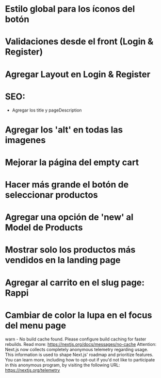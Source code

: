 # Estilo global para los íconos del botón

# Validaciones desde el front (Login & Register)

# Agregar Layout en Login & Register

# SEO:

-  Agregar los title y pageDescription

# Agregar los 'alt' en todas las imagenes

# Mejorar la página del empty cart

# Hacer más grande el botón de seleccionar productos

# Agregar una opción de 'new' al Model de Products

# Mostrar solo los productos más vendidos en la landing page

# Agregar al carrito en el slug page: Rappi

# Cambiar de color la lupa en el focus del menu page

warn - No build cache found. Please configure build caching for faster rebuilds. Read more: https://nextjs.org/docs/messages/no-cache
Attention: Next.js now collects completely anonymous telemetry regarding usage.
This information is used to shape Next.js' roadmap and prioritize features.
You can learn more, including how to opt-out if you'd not like to participate in this anonymous program, by visiting the following URL:
https://nextjs.org/telemetry
